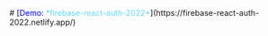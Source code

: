 <div id="demo-link-firebase-react-auth-2022">
# [<span style="color:blue">Demo:</span>  <span style="color:#61dafb">*firebase-react-auth-2022*</span>](https://firebase-react-auth-2022.netlify.app/)
</div>
<style>
#demo-link-firebase-react-auth-2022 a {
text-decoration:none;
}
</style>
